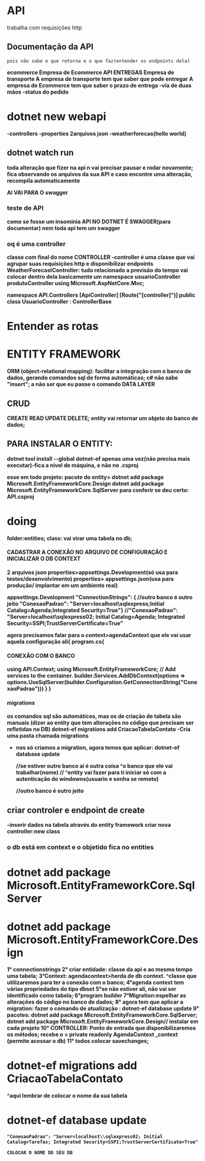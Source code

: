 # API

trabalha com requisições http

## Documentação da API

    pois não sabe o que retorna e o que faz(entender os endpoints dela)

<strong>ecommerce<strong>
Empresa de Ecommerce
API ENTREGAS
Empresa de transporte
A empresa de transporte tem que saber que pode entregar
A empresa de Ecommerce tem que saber o prazo de entrega
-via de duas mãos
-status do pedido

# dotnet new webapi

-controllers
-properties
2arquivos json
-weatherforecas(hello world)

## dotnet watch run

toda alteração que fizer na api n vai precisar pausar e rodar novamente;
fica observando os arquivos da sua API
e caso encontre uma alteração, recompila automaticamente

AI VAI PARA O swagger

### teste de API

como se fosse um insominia
API NO DOTNET É SWAGGER(para documentar)
nem toda api tem um swagger

### oq é uma controller

classe com final do nome CONTROLLER
-controller é uma classe que vai agrupar suas requisições http e disponibilizar
endpoints
WeatherForecastController: tudo relacionado a previsão do tempo vai colocar dentro dela
<strong>basicamente um namespace<strong>
usuarioController
produtoController
using Microsoft.AspNetCore.Mvc; <!-- tem que importar -->

namespace API.Controllers
[ApiController]
[Route("[controller]")]
public class UsuarioController : ControllerBase <!-- herdar da classe mae -->

# Entender as rotas

# ENTITY FRAMEWORK

ORM (object-relational mapping): facilitar a integração com o banco de dados,
gerando comandos sql de forma automáticas;
c# não sabe "insert"; a não ser que eu passe o comando
DATA LAYER

## CRUD

CREATE READ UPDATE DELETE;
entity vai retornar um objeto do banco de dados;

## PARA INSTALAR O ENTITY:

dotnet tool install --global dotnet-ef
apenas uma vez(não precisa mais executar)-fica a nivel de máquina, e não no .csproj

esse em todo projeto:
pacote do entity> dotnet add package Microsoft.EntityFrameworkCore.Design
dotnet add package Microsoft.EntityFrameworkCore.SqlServer
<strong> para conferir se deu certo: API.csproj<strong>

# doing

folder:entities;
class: vai virar uma tabela no db;

#### CADASTRAR A CONEXÃO NO ARQUIVO DE CONFIGURAÇÃO E INICIALIZAR O DB CONTEXT

2 arquivos json
properties>appsettings.Development(só usa para testes/desenvolvimento)
properties> appsettings.json(usa para produção/ implantar em um ambiente real)

appsettings.Development
"ConnectionStrings": {
//outro banco é outro jeito
"ConexaoPadrao": "Server=localhost\\sqlexpress;Initial Catalog=Agenda;Integrated Security=True"} //"ConexaoPadrao": "Server=localhost\\sqlexpress02; Initial Catalog=Agenda; Integrated Security=SSPI;TrustServerCertificate=True"

agora precisamos falar para o context>agendaContext que ele vai usar aquela configuração ali{
program.cs{

#### CONEXÃO COM O BANCO

using API.Context;
using Microsoft.EntityFrameworkCore;
// Add services to the container.
builder.Services.AddDbContext<AgendaContext>(options =>
options.UseSqlServer(builder.Configuration.GetConnectionString("ConexaoPadrao")))
}
}

#### migrations

os comandos sql são automáticos, mas os de criação de tabela são manuais
(dizer ao entity que tem alterações no código que precisam ser refletidas no DB)
<strong>dotnet-ef migrations add CriacaoTabelaContato<strong>
-Cria uma pasta chamada migrations

- nos só criamos a migration, agora temos que aplicar:
  <strong>dotnet-ef database update<strong>

  //se estiver outro banco ai é outra coisa ^o banco que ele vai trabalhar(nome)
  // ^entity vai fazer para ti iniciar só com a autenticação do windowns(usuario e senha se remoto)

  //outro banco é outro jeito

## criar controler e endpoint de create

-inserir dados na tabela através do entity framework
criar nova controller:new class

### o db está em context e o objetido fica no entities

# dotnet add package Microsoft.EntityFrameworkCore.SqlServer

# dotnet add package Microsoft.EntityFrameworkCore.Design

1° connectionstrings
2° criar entidade: classe da api e ao mesmo tempo uma tabela;
3°Context: agendacontext>herda de db context.
^classe que utilizaremos para ter a conexão com o banco;
4°agenda context tem várias propriedades do tipo dbset<do tipo da entidade>
5°se não estiver ali, não vai ser identificado como tabela;
6°program builder
7°Migration:espelhar as alterações do código no banco de dados;
8° agora tem que aplicar a migration: fazer o comando de atualização : dotnet-ef database update
9° pacotes: dotnet add package Microsoft.EntityFrameworkCore.SqlServer; dotnet add package Microsoft.EntityFrameworkCore.Design// instalar em cada projeto
10° CONTROLLER: Ponto de entrada que disponibilizaremos os métodos;
recebe o = private readonly AgendaContext \_context (permite acessar o db)
11° todos colocar savechanges;

# dotnet-ef migrations add CriacaoTabelaContato

^aqui lembrar de colocar o nome da sua tabela

# dotnet-ef database update

    "ConexaoPadrao": "Server=localhost\\sqlexpress02; Initial Catalog=Tarefas; Integrated Security=SSPI;TrustServerCertificate=True"

    COLOCAR O NOME DO SEU DB

